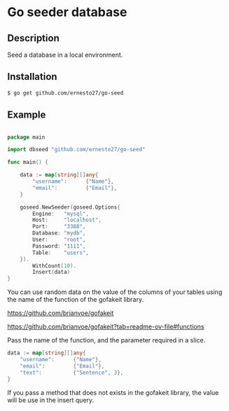 # Go seeder database

## Description
Seed a database in a local environment.

## Installation
```bash
$ go get github.com/ernesto27/go-seed
```

## Example

```go

package main

import dbseed "github.com/ernesto27/go-seed"

func main() {

	data := map[string][]any{
		"username":      {"Name"},
		"email":         {"Email"},
	}

	goseed.NewSeeder(goseed.Options{
		Engine:   "mysql",
		Host:     "localhost",
		Port:     "3388",
		Database: "mydb",
		User:     "root",
		Password: "1111",
		Table:    "users",
	}).
		WithCount(10).
		Insert(data)
}

```

You can use random data on the value of the columns of your tables using the name of the function of the gofakeit library.

https://github.com/brianvoe/gofakeit

https://github.com/brianvoe/gofakeit?tab=readme-ov-file#functions

Pass the name of the function, and the parameter required in a slice.

```go   
data := map[string][]any{
    "username":      {"Name"},
    "email":         {"Email"},
    "text":          {"Sentence", 3},
}
```
If you pass a method that does not exists in the gofakeit library, the value will be use in the insert query.

